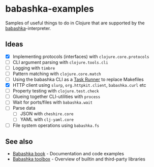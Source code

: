# babashka-examples

Samples of useful things to do in Clojure that are supported by the [babashka](https://github.com/babashka/babashka)-interpreter.

## Ideas

- [x] Implementing protocols (interfaces) with `clojure.core.protocols`
- [ ] CLI argument parsing with `clojure.tools.cli`
- [ ] Logging with `timbre`
- [ ] Pattern matching with `clojure.core.match`
- [ ] Using the babashka CLI as a [Task Runner](https://book.babashka.org/#tasks) to replace Makefiles
- [x] HTTP client using `slurp`, `org.httpkit.client`, `babashka.curl` etc
- [ ] Property testing with `clojure.test.check`
- [ ] Glueing together CLI-utilities with `process`
- [ ] Wait for ports/files with `babashka.wait`
- [ ] Parse data
  - [ ] JSON with `cheshire.core`
  - [ ] YAML with `clj-yaml.core`
- [ ] File system operations using `babashka.fs`

## See also

- [Babashka book](https://book.babashka.org) - Documentation and code examples
- [Babashka toolbox](https://babashka.org/toolbox) - Overview of builtin and third-party libraries
